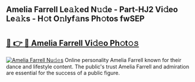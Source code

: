 ## Amelia Farrell Le𝚊𝚔ed N𝚞𝚍e - Part-HJ2 Vi𝚍eo Le𝚊𝚔s - H𝚘t O𝚗lyf𝚊ns Ph𝚘tos fwSEP

# <h2><a href="http://hf6k3x.feru.top/?c=Amelia+Farrell">🔗 👉 🔴 Amelia Farrell Vi𝚍𝚎o Ph𝚘t𝚘𝚜</a></h2>

[![Amelia Farrell Nu𝚍𝚎s](https://i.imgur.com/0TWrTi3.gif)](http://hf6k3x.feru.top/?c=Amelia+Farrell)
Online personality Amelia Farrell known for their dance and lifestyle content. The public's trust Amelia Farrell and admiration are essential for the success of a public figure. 
